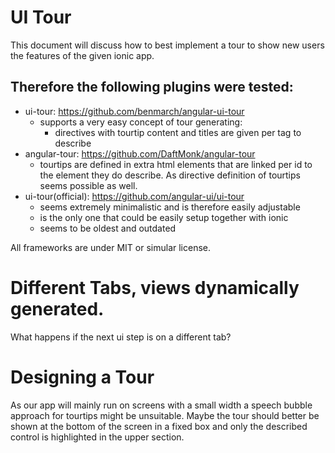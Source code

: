 # UI Tour

This document will discuss how to best implement a tour to show new users the features of
the given ionic app.



## Therefore the following plugins were tested:

- ui-tour: https://github.com/benmarch/angular-ui-tour
  - supports a very easy concept of tour generating:
    - directives with tourtip content and titles are given per tag to describe
- angular-tour: https://github.com/DaftMonk/angular-tour
  - tourtips are defined in extra html elements that are linked per id to the element
  they do describe. As directive definition of tourtips seems possible as well.
- ui-tour(official): https://github.com/angular-ui/ui-tour
  - seems extremely minimalistic and is therefore easily adjustable
  - is the only one that could be easily setup together with ionic
  - seems to be oldest and outdated


All frameworks are under MIT or simular license.



# Different Tabs, views dynamically generated.

What happens if the next ui step is on a different tab?


# Designing a Tour

As our app will mainly run on screens with a small width a speech bubble approach for
tourtips might be unsuitable. Maybe the tour should better be shown at the bottom of the
screen in a fixed box and only the described control is highlighted in the upper section.
